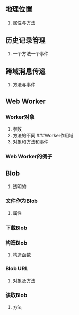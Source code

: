 ## 地理位置
1. 属性与方法
## 历史记录管理
1. 一个方法一个事件
## 跨域消息传递
1. 方法与事件
## Web Worker
### Worker对象
1. 参数
2. 方法的不同
###Worker作用域
1. 对象和方法和事件
### Web Worker的例子
## Blob
1. 透明的
### 文件作为Blob
1. 属性
### 下载Blob
### 构造Blob
1. 构造函数
### Blob URL
1. 对象及方法
### 读取Blob
1. 方法